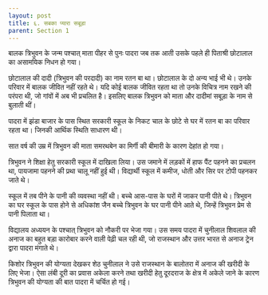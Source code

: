 ```yaml
---
layout: post
title: ६. सबका प्यारा सबूड़ा
parent: Section 1
---
```


बालक त्रिभुवन के जन्म पश्चात्‌ माता पीहर से पुनः पादरा जब तक आती उसके पहले ही पिताश्री छोटालाल का असामयिक निधन हो गया।

छोटालाल की दादी (त्रिभुवन की परदादी) का नाम रतन बा था। छोटालाल के दो अन्य भाई भी थे। उनके परिवार में बालक जीवित नहीं रहते थे। यदि कोई बालक जीवित रहता था तो उनके विचित्र नाम रखने की परंपरा थी, जो गांवों में अब भी प्रचलित है। इसलिए बालक त्रिभुवन को माता और दादीमां सबूड़ा के नाम से बुलाती थीं।

पादरा में झंडा बाजार के पास स्थित सरकारी स्कूल के निकट चाल के छोटे से घर में रतन बा का परिवार रहता था। जिनकी आर्थिक स्थिति साधारण थी। 

सात वर्ष की उम्र में त्रिभुवन की माता समरथबेन का मिर्गी की बीमारी के कारण देहांत हो गया।

त्रिभुवन ने शिक्षा हेतु सरकारी स्कूल में दाखिला लिया। उस जमाने में लड़कों में हाफ पैंट पहनने का प्रचलन था, पायजामा पहनने की प्रथा चालू नहीं हुई थी। विद्यार्थी स्कूल में कमीज, धोती और सिर पर टोपी पहनकर जाते थे।

स्कूल में तब पीने के पानी की व्यवस्था नहीं थी। बच्चे आस-पास के घरों में जाकर पानी पीते थे। त्रिभुवन का घर स्कूल के पास होने से अधिकांश जैन बच्चे त्रिभुवन के घर पानी पीने आते थे, जिन्हें त्रिभुवन प्रेम से पानी पिलाता था।

विद्यालय अध्ययन के पश्चात्‌ त्रिभुवन को नौकरी पर भेजा गया। उस समय पादरा में चुनीलाल शिवलाल की अनाज का बहुत बड़ा कारोबार करने वाली पेढ़ी चल रही थी, जो राजस्थान और उत्तर भारत से अनाज ट्रेन द्वारा पादरा मंगाते थे।

किशोर त्रिभुवन की योग्यता देखकर शेठ चुनीलाल ने उसे राजस्थान के बालोतरा में अनाज की खरीदी के लिए भेजा। ऐसा लंबी दूरी का प्रवास अकेला करने तथा खरीदी हेतु दूरदराज के क्षेत्र में अकेले जाने के कारण त्रिभुवन की योग्यता की बात पादरा में चर्चित हो गई।